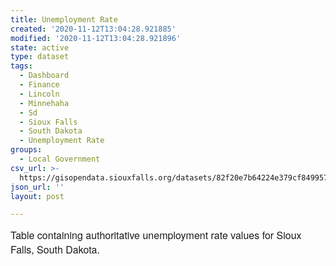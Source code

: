 ```yaml
---
title: Unemployment Rate
created: '2020-11-12T13:04:28.921885'
modified: '2020-11-12T13:04:28.921896'
state: active
type: dataset
tags:
  - Dashboard
  - Finance
  - Lincoln
  - Minnehaha
  - Sd
  - Sioux Falls
  - South Dakota
  - Unemployment Rate
groups:
  - Local Government
csv_url: >-
  https://gisopendata.siouxfalls.org/datasets/82f20e7b64224e379cf849957e6354c3_11.csv?outSR=%7B%22latestWkid%22%3A32164%2C%22wkid%22%3A32164%7D
json_url: ''
layout: post

---
```

<span style='font-family: &quot;Avenir Next W01&quot;, &quot;Avenir Next W00&quot;, &quot;Avenir Next&quot;, Avenir, &quot;Helvetica Neue&quot;, sans-serif; font-size: 16px;'>Table containing authoritative unemployment rate values for Sioux Falls, South Dakota.</span>
